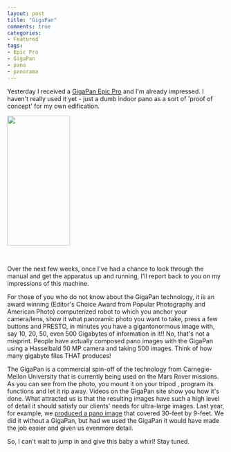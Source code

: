 ```yaml
---
layout: post
title: "GigaPan"
comments: true
categories:
- Featured
tags:
- Epic Pro
- GigaPan
- pano
- panorama
---
```

Yesterday I received a <a href="http://www.gigapan.com">GigaPan Epic Pro</a> and I'm already impressed. I haven't really used it yet - just a dumb indoor pano as a sort of 'proof of concept' for my own edification.

<a href="http://blog.lesterpickerphoto.com/wp-content/uploads/2013/03/epic-pro.png"><img class="size-medium wp-image-2667" title="epic-pro" src="http://blog.lesterpickerphoto.com/wp-content/uploads/2013/03/epic-pro-145x300.png" alt="" width="145" height="300"></a>

 

Over the next few weeks, once I've had a chance to look through the manual and get the apparatus up and running, I'll report back to you on my impressions of this machine.

For those of you who do not know about the GigaPan technology, it is an award winning (Editor's Choice Award from Popular Photography and American Photo) computerized robot to which you anchor your camera/lens, show it what panoramic photo you want to take, press a few buttons and PRESTO, in minutes you have a gigantonormous image with, say 10, 20, 50, even 500 Gigabytes of information in it!! No, that's not a misprint. People have actually composed pano images with the GigaPan using a Hasselbald 50 MP camera and taking 500 images. Think of how many gigabyte files THAT produces!

The GigaPan is a commercial spin-off of the technology from Carnegie-Mellon University that is currently being used on the Mars Rover missions. As you can see from the photo, you mount it on your tripod , program its functions and let it rip away. Videos on the GigaPan site show you how it's done. What attracted us is that the resulting images have such a high level of detail it should satisfy our clients' needs for ultra-large images. Last year, for example, we <a href="http://www.lesterpickerphoto.com/commercial-installations/">produced a pano image</a> that covered 30-feet by 9-feet. We did it without a GigaPan, but had we used the GigaPan it would have made the job easier and given us evenmore detail.

So, I can't wait to jump in and give this baby a whirl! Stay tuned.

 